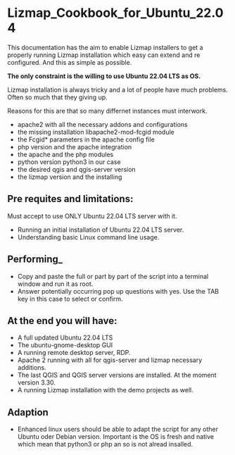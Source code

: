 # Lizmap_Cookbook_for_Ubuntu_22.04

This documentation has the aim to enable Lizmap installers to get a properly running Lizmap installation which easy can extend and re configured. And this as simple as possible.

**The only constraint is the willing to use Ubuntu 22.04 LTS as OS.**

Lizmap installation is always tricky and a lot of people have much problems. Often so much that they giving up.

Reasons for this are that so many differnet instances must interwork. 
- apache2 with all the necessary addons and configurations
- the missing installation libapache2-mod-fcgid module
- the Fcgid* parameters in the apache config file
- php version and the apache integration
- the apache and the php modules
- python version python3 in our case
- the desired qgis and qgis-server version
- the lizmap version and the installing

## Pre requites and limitations:
Must accept to use ONLY Ubuntu 22.04 LTS server with it. 
- Running an initial installation of Ubuntu 22.04 LTS server.
- Understanding basic Linux command line usage.

## Performing_
- Copy and paste the full or part by part of the script into a terminal window and run it as root.
- Answer potentially occurring pop up questions with yes. Use the TAB key in this case to select or confirm.

## At the end you will have:
- A full updated Ubuntu 22.04 LTS
- The ubuntu-gnome-desktop GUI
- A running remote desktop server, RDP.
- Apache 2 running with all for qgis-server and lizmap necessary additions.
- The last QGIS and QGIS server versions are installed. At the moment version 3.30.
- A running Lizmap installation with the demo projects as well.

## Adaption
- Enhanced linux users should be able to adapt the script for any other Ubuntu oder Debian version. Important is the OS is fresh and native which mean that python3 or php an so is not alread insalled.

